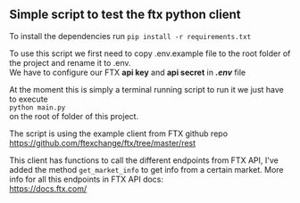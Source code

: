 ## Simple script to test the ftx python client

To install the dependencies run `pip install -r requirements.txt`

To use this script we first need to copy .env.example file to the root folder of the project and rename it to .env.  
We have to configure our FTX **api key** and **api secret** in **_.env_** file

At the moment this is simply a terminal running script to run it we just have to execute  
`python main.py`  
on the root of folder of this project.


The script is using the example client from FTX github repo  
https://github.com/ftexchange/ftx/tree/master/rest  

This client has functions to call the different endpoints from FTX API, I've added the method `get_market_info` to get info from a certain market.
More info for all this endpoints in FTX API docs:  
https://docs.ftx.com/
